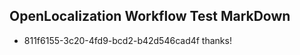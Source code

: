 ## OpenLocalization Workflow Test MarkDown
* 811f6155-3c20-4fd9-bcd2-b42d546cad4f thanks!

<!--HONumber=Aug16_HO5-->


